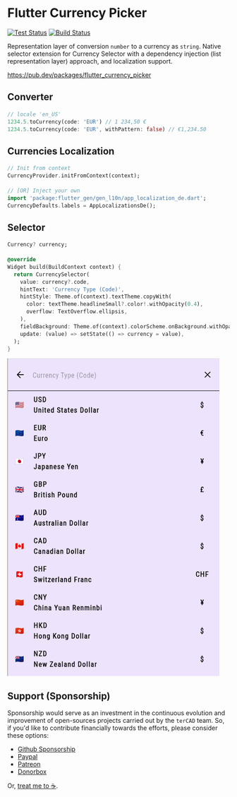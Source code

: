 # Flutter Currency Picker

[![Test Status](https://github.com/lyskouski/flutter_currency_picker/actions/workflows/test.yml/badge.svg)](https://github.com/lyskouski/flutter_currency_picker/actions/workflows/test.yml)
[![Build Status](https://github.com/lyskouski/flutter_currency_picker/actions/workflows/build.yml/badge.svg)](https://github.com/lyskouski/flutter_currency_picker/actions/workflows/build.yml)

Representation layer of conversion `number` to a currency as `string`. Native 
selector extension for Currency Selector with a dependency injection (list 
representation layer) approach, and localization support.

https://pub.dev/packages/flutter_currency_picker

## Converter

```dart
// locale 'en_US'
1234.5.toCurrency(code: 'EUR') // 1 234,50 €
1234.5.toCurrency(code: 'EUR', withPattern: false) // €1,234.50 
```

## Currencies Localization

```dart
// Init from context
CurrencyProvider.initFromContext(context);

// [OR] Inject your own
import 'package:flutter_gen/gen_l10n/app_localization_de.dart';
CurrencyDefaults.labels = AppLocalizationsDe();
```

## Selector

```dart
Currency? currency;

@override
Widget build(BuildContext context) {
  return CurrencySelector(
    value: currency?.code,
    hintText: 'Currency Type (Code)',
    hintStyle: Theme.of(context).textTheme.copyWith(
      color: textTheme.headlineSmall?.color!.withOpacity(0.4),
      overflow: TextOverflow.ellipsis,
    ),
    fieldBackground: Theme.of(context).colorScheme.onBackground.withOpacity(0.1),
    update: (value) => setState(() => currency = value),
  );
}
```

![Selector Sample](https://raw.githubusercontent.com/lyskouski/flutter_currency_picker/main/example/selector.png)

## Support (Sponsorship)

Sponsorship would serve as an investment in the continuous evolution and improvement of open-sources projects carried 
out by the `terCAD` team. So, if you'd like to contribute financially towards the efforts, please consider these options:

* [Github Sponsorship](https://github.com/users/lyskouski/sponsorship)
* [Paypal](https://www.paypal.me/terCAD)
* [Patreon](https://www.patreon.com/terCAD)
* [Donorbox](https://donorbox.org/tercad)

Or, [treat me to :coffee:](https://www.buymeacoffee.com/lyskouski).
